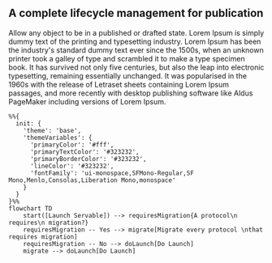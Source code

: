 ## A complete lifecycle management for publication

Allow any object to be in a published or drafted state.
Lorem Ipsum is simply dummy text of the printing and typesetting industry. Lorem Ipsum has been the industry's standard dummy text ever since the 1500s, when an unknown printer took a galley of type and scrambled it to make a type specimen book. It has survived not only five centuries, but also the leap into electronic typesetting, remaining essentially unchanged. It was popularised in the 1960s with the release of Letraset sheets containing Lorem Ipsum passages, and more recently with desktop publishing software like Aldus PageMaker including versions of Lorem Ipsum.

```mermaid
%%{
  init: {
    'theme': 'base',
    'themeVariables': {
      'primaryColor': '#fff',
      'primaryTextColor': '#323232',
      'primaryBorderColor': '#323232',
      'lineColor': '#323232',
      'fontFamily': 'ui-monospace,SFMono-Regular,SF Mono,Menlo,Consolas,Liberation Mono,monospace'
    }
  }
}%%
flowchart TD
    start([Launch Servable]) --> requiresMigration{A protocol\n requires\n migration?}
    requiresMigration -- Yes --> migrate[Migrate every protocol \nthat requires migration]
    requiresMigration -- No --> doLaunch[Do Launch]
    migrate --> doLaunch[Do Launch]
```
